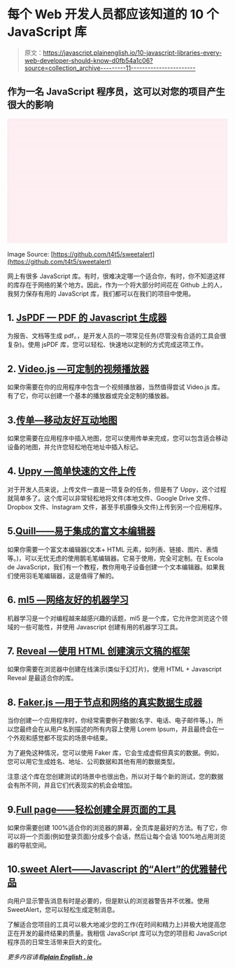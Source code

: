 # 每个 Web 开发人员都应该知道的 10 个 JavaScript 库

> 原文：<https://javascript.plainenglish.io/10-javascript-libraries-every-web-developer-should-know-d0fb54a1c06?source=collection_archive---------11----------------------->

## 作为一名 JavaScript 程序员，这可以对您的项目产生很大的影响

![](img/254df7b9aad4ee9d12fe8c57aabee52e.png)

Image Source: [https://github.com/t4t5/sweetalert](https://github.com/t4t5/sweetalert)

网上有很多 JavaScript 库。有时，很难决定哪一个适合你，有时，你不知道这样的库存在于网络的某个地方。因此，作为一个将大部分时间花在 Github 上的人，我努力保存有用的 JavaScript 库，我们都可以在我们的项目中使用。

## 1. [JsPDF — PDF 的 Javascript 生成器](https://github.com/MrRio/jsPDF)

为报告、文档等生成 pdf。，是开发人员的一项常见任务(尽管没有合适的工具会很复杂)。使用 jsPDF 库，您可以轻松、快速地以定制的方式完成这项工作。

## 2. [Video.js —可定制的视频播放器](https://github.com/videojs/video.js)

如果你需要在你的应用程序中包含一个视频播放器，当然值得尝试 Video.js 库。有了它，你可以创建一个基本的播放器或完全定制的播放器。

## 3.[传单—移动友好互动地图](https://github.com/Leaflet/Leaflet)

如果您需要在应用程序中插入地图，您可以使用传单来完成，您可以包含适合移动设备的地图，并允许您轻松地在地址中插入标记。

## 4. [Uppy —简单快速的文件上传](https://github.com/transloadit/uppy)

对于开发人员来说，上传文件一直是一项复杂的任务，但是有了 Uppy，这个过程就简单多了。这个库可以非常轻松地将文件(本地文件、Google Drive 文件、Dropbox 文件、Instagram 文件，甚至手机摄像头文件)上传到另一个应用程序。

## 5.[Quill——易于集成的富文本编辑器](https://github.com/quilljs/quill)

如果你需要一个富文本编辑器(文本+ HTML 元素，如列表、链接、图片、表情等。)，可以无忧无虑的使用鹅毛笔编辑器。它易于使用，完全可定制。在 Escola de JavaScript，我们有一个教程，教你用电子设备创建一个文本编辑器。如果我们使用羽毛笔编辑器，这是值得了解的。

## 6. [ml5 —网络友好的机器学习](https://github.com/ml5js/ml5-library)

机器学习是一个对编程越来越感兴趣的话题，ml5 是一个库，它允许您浏览这个领域的一些可能性，并使用 Javascript 创建有用的机器学习工具。

## 7. [Reveal —使用 HTML 创建演示文稿的框架](https://github.com/hakimel/reveal.js)

如果你需要在浏览器中创建在线演示(类似于幻灯片)，使用 HTML + Javascript Reveal 是最适合你的库。

## 8. [Faker.js —用于节点和网络的真实数据生成器](https://github.com/Marak/Faker.js)

当你创建一个应用程序时，你经常需要例子数据(名字、电话、电子邮件等。)，所以您最终会在从用户名到描述的所有内容上使用 Lorem Ipsum，并且最终会在一个外观和感觉都不现实的场景中结束。

为了避免这种情况，您可以使用 Faker 库，它会生成虚假但真实的数据。例如，您可以用它生成姓名、地址、公司数据和其他有用的数据类型。

注意:这个库在您创建测试的场景中也很出色，所以对于每个新的测试，您的数据会有所不同，并且它们代表现实的机会会增加。

## 9.[Full page——轻松创建全屏页面的工具](https://github.com/alvarotrigo/fullPage.js)

如果你需要创建 100%适合你的浏览器的屏幕，全页库是最好的方法。有了它，你可以将一个页面(例如登录页面)分成多个会话，然后让每个会话 100%地占用浏览器的导航空间。

## 10.[sweet Alert——Javascript 的“Alert”的优雅替代品](https://github.com/t4t5/sweetalert)

向用户显示警告消息有时是必要的，但是默认的浏览器警告并不优雅。使用 SweetAlert，您可以轻松生成定制消息。

了解适合您项目的工具可以极大地减少您的工作(在时间和精力上)并极大地提高您正在开发的最终结果的质量。我相信 JavaScript 库可以为您的项目和 JavaScript 程序员的日常生活带来巨大的变化。

*更多内容请看*[***plain English . io***](http://plainenglish.io)